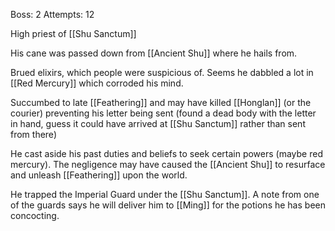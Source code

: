 Boss: 2
Attempts: 12

High priest of [[Shu Sanctum]]

His cane was passed down from [[Ancient Shu]] where he hails from.

Brued elixirs, which people were suspicious of. Seems he dabbled a lot in [[Red Mercury]] which corroded his mind.

Succumbed to late [[Feathering]] and may have killed [[Honglan]] (or the courier) preventing his letter being sent (found a dead body with the letter in hand, guess it could have arrived at [[Shu Sanctum]] rather than sent from there)

He cast aside his past duties and beliefs to seek certain powers (maybe red mercury). The negligence may have caused the [[Ancient Shu]] to resurface and unleash [[Feathering]] upon the world.

He trapped the Imperial Guard under the [[Shu Sanctum]]. A note from one of the guards says he will deliver him to [[Ming]] for the potions he has been concocting.